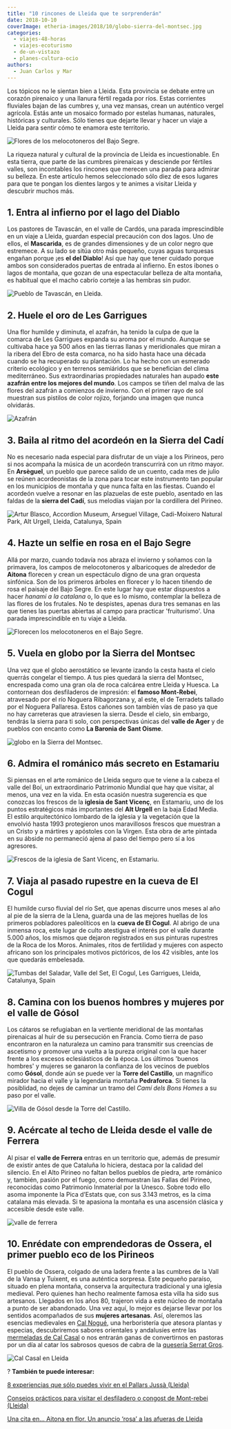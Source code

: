 ```yaml
---
title: "10 rincones de Lleida que te sorprenderán"
date: 2018-10-10
coverImage: etheria-images/2018/10/globo-sierra-del-montsec.jpg
categories: 
  - viajes-48-horas
  - viajes-ecoturismo
  - de-un-vistazo
  - planes-cultura-ocio
authors: 
  - Juan Carlos y Mar
---
```


Los tópicos no le sientan bien a Lleida. Esta provincia se debate entre un corazón 
pirenaico y una llanura fértil regada por ríos. Estas corrientes fluviales bajan de las 
cumbres y, una vez mansas, crean un auténtico vergel agrícola. Estás ante un mosaico 
formado por estelas humanas, naturales, históricas y culturales. Sólo tienes que dejarte 
llevar y hacer un viaje a Lleida para sentir cómo te enamora este territorio. 

![Flores de los melocotoneros del Bajo Segre.](etheria-images/2019/03/Fruiturismo-lleida.jpg "Flores de los melocotoneros del Bajo Segre.")

La riqueza natural y cultural de la provincia de Lleida es incuestionable. En esta 
tierra, que parte de las cumbres pirenaicas y desciende por fértiles valles, son 
incontables los rincones que merecen una parada para admirar su belleza. En este 
artículo hemos seleccionado sólo diez de esos lugares para que te pongan los dientes 
largos y te animes a visitar Lleida y descubrir muchos más. 

## 1\. Entra al infierno por el lago del Diablo

Los pastores de Tavascán, en el valle de Cardós, una parada imprescindible en un viaje a 
Lleida, guardan especial precaución con dos lagos. Uno de ellos, el **Mascarida**, es de 
grandes dimensiones y de un color negro que estremece. A su lado se sitúa otro más 
pequeño, cuyas aguas turquesas engañan porque ¡es **el del Diablo**! Así que hay que 
tener cuidado porque ambos son considerados puertas de entrada al infierno. En estos 
ibones o lagos de montaña, que gozan de una espectacular belleza de alta montaña, es 
habitual que el macho cabrío corteje a las hembras sin pudor. 

![Pueblo de Tavascán, en Lleida.](etheria-images/2018/10/051-LLEIDA-772x1024.jpg "Pueblo de Tavascán, en Lleida.")

## 2\. Huele el oro de Les Garrigues

Una flor humilde y diminuta, el azafrán, ha tenido la culpa de que la comarca de Les 
Garrigues expanda su aroma por el mundo. Aunque se cultivaba hace ya 500 años en las 
tierras llanas y meridionales que miran a la ribera del Ebro de esta comarca, no ha sido 
hasta hace una década cuando se ha recuperado su plantación. Lo ha hecho con un esmerado 
criterio ecológico y en terrenos semiáridos que se benefician del clima mediterráneo. 
Sus extraordinarias propiedades naturales han aupado **este azafrán entre los mejores 
del mundo**. Los campos se tiñen del malva de las flores del azafrán a comienzos de 
invierno. Con el primer rayo de sol muestran sus pistilos de color rojizo, forjando una 
imagen que nunca olvidarás. 

![Azafrán](etheria-images/2018/10/azafran-lleida-1024x683.jpg "El azafrán es el oro de estas montañas.")

## 3\. Baila al ritmo del acordeón en la Sierra del Cadí

No es necesario nada especial para disfrutar de un viaje a los Pirineos, pero si nos 
acompaña la música de un acordeón transcurrirá con un ritmo mayor. En **Arsèguel**, un 
pueblo que parece salido de un cuento, cada mes de julio se reúnen acordeonistas de la 
zona para tocar este instrumento tan popular en los municipios de montaña y que nunca 
falta en las fiestas. Cuando el acordeón vuelve a resonar en las plazuelas de este 
pueblo, asentado en las faldas de la **sierra del Cadí**, sus melodías viajan por la 
cordillera del Pirineo. 

![Artur Blasco, Accordion Museum, Arseguel Village, Cadi-Moixero Natural Park, Alt Urgell, Lleida, Catalunya, Spain](etheria-images/2018/10/acordeon-sierra-del-cadi-1024x683.jpg "Museo del Acordeón.")

## 4\. Hazte un selfie en rosa en el Bajo Segre

Allá por marzo, cuando todavía nos abraza el invierno y soñamos con la primavera, los 
campos de melocotoneros y albaricoques de alrededor de **Aitona** florecen y crean un 
espectáculo digno de una gran orquesta sinfónica. Son de los primeros árboles en 
florecer y lo hacen tiñendo de rosa el paisaje del Bajo Segre. En este lugar hay que 
estar dispuestos a hacer _hanami a la catalana_ o, lo que es lo mismo, contemplar la 
belleza de las flores de los frutales. No te despistes, apenas dura tres semanas en las 
que tienes las puertas abiertas al campo para practicar 'fruiturismo'. Una parada 
imprescindible en tu viaje a Lleida. 

![Florecen los melocotoneros en el Bajo Segre.](etheria-images/2018/10/primavera-bajo-segre-lleida-1024x683.jpg "Florecen los melocotoneros en el Bajo Segre.")

## 5\. Vuela en globo por la Sierra del Montsec

Una vez que el globo aerostático se levante izando la cesta hasta el cielo querrás 
congelar el tiempo. A tus pies quedará la sierra del Montsec, encrespada como una gran 
ola de roca calcárea entre Lleida y Huesca. La contornean dos desfiladeros de impresión: 
el **famoso Mont-Rebei**, atravesado por el río Noguera Ribagorzana y, al este, el de 
Terradets tallado por el Noguera Pallaresa. Estos cañones son también vías de paso ya 
que no hay carreteras que atraviesen la sierra. Desde el cielo, sin embargo, tendrás la 
sierra para ti solo, con perspectivas únicas del **valle de Ager** y de pueblos con 
encanto como **La Baronia de Sant Oisme**. 

![globo en la Sierra del Montsec.](etheria-images/2018/10/globo-sierra-del-montsec-1024x683.jpg "Sobrevolando el globo la Sierra del Montsec.")

## 6\. Admira el románico más secreto en Estamariu

Si piensas en el arte románico de Lleida seguro que te viene a la cabeza el valle del 
Boí, un extraordinario Patrimonio Mundial que hay que visitar, al menos, una vez en la 
vida. En esta ocasión nuestra sugerencia es que conozcas los frescos de la **iglesia de 
Sant Vicenç**, en Estamariu, uno de los puntos estratégicos más importantes del **Alt 
Urgell** en la baja Edad Media. El estilo arquitectónico lombardo de la iglesia y la 
vegetación que la envolvió hasta 1993 protegieron unos maravillosos frescos que muestran 
a un Cristo y a mártires y apóstoles con la Virgen. Esta obra de arte pintada en su 
ábside no permaneció ajena al paso del tiempo pero sí a los agresores. 

![Frescos de la iglesia de Sant Vicenç, en Estamariu.](etheria-images/2018/10/romanico-lleida-1024x781.jpg "Frescos de la iglesia de Sant Vicenç, en Estamariu.")

## 7\. Viaja al pasado rupestre en la cueva de El Cogul

El humilde curso fluvial del río Set, que apenas discurre unos meses al año al pie de la 
sierra de la Llena, guarda una de las mejores huellas de los primeros pobladores 
paleolíticos en la **cueva de El Cogul**. Al abrigo de una inmensa roca, este lugar de 
culto atestigua el interés por el valle durante 5.000 años, los mismos que dejaron 
registrados en sus pinturas rupestres de la Roca de los Moros. Animales, ritos de 
fertilidad y mujeres con aspecto africano son los principales motivos pictóricos, de los 
42 visibles, ante los que quedarás embelesada. 

![Tumbas del Saladar, Valle del Set, El Cogul, Les Garrigues, Lleida, Catalunya, Spain](etheria-images/2018/10/cueva-el-cogull-lleida-1024x683.jpg "Tumbas del Saladar, en el Valle del Set (El Cogul, Lleida).")

## 8\. Camina con los buenos hombres y mujeres por el valle de Gósol

Los cátaros se refugiaban en la vertiente meridional de las montañas pirenaicas al huir 
de su persecución en Francia. Como tierra de paso encontraron en la naturaleza un camino 
para transmitir sus creencias de ascetismo y promover una vuelta a la pureza original 
con la que hacer frente a los excesos eclesiásticos de la época. Los últimos 'buenos 
hombres' y mujeres se ganaron la confianza de los vecinos de pueblos como **Gósol**, 
donde aún se puede ver la **Torre del Castillo**, un magnífico mirador hacia el valle y 
la legendaria montaña **Pedraforca**. Si tienes la posiblidad, no dejes de caminar un 
tramo del _Camí dels Bons Homes_ a su paso por el valle. 

![Villa de Gósol desde la Torre del Castillo.](etheria-images/2018/10/valle-gosol-lerida-1024x683.jpg "Villa de Gósol desde la Torre del Castillo.")

## 9\. Acércate al techo de Lleida desde el valle de Ferrera

Al pisar el **valle de Ferrera** entras en un territorio que, además de presumir de 
existir antes de que Cataluña lo hiciera, destaca por la calidad del silencio. En el 
Alto Pirineo no faltan bellos pueblos de piedra, arte románico y, también, pasión por el 
fuego, como demuestran las Fallas del Pirineo, reconocidas como Patrimonio Inmaterial 
por la Unesco. Sobre todo ello asoma imponente la Pica d’Estats que, con sus 3.143 
metros, es la cima catalana más elevada. Si te apasiona la montaña es una ascensión 
clásica y accesible desde este valle. 

![valle de ferrera](etheria-images/2018/10/valle-ferrera-lleida-1024x771.jpg "Valle de Ferrera (Lleida).")

## 10\. Enrédate con emprendedoras de Ossera, el primer pueblo eco de los Pirineos

El pueblo de Ossera, colgado de una ladera frente a las cumbres de la Vall de la Vansa y 
Tuixent, es una auténtica sorpresa. Este pequeño paraíso, situado en plena montaña, 
conserva la arquitectura tradicional y una iglesia medieval. Pero quienes han hecho 
realmente famosa esta villa ha sido sus artesanos. Llegados en los años 80, trajeron 
vida a este núcleo de montaña a punto de ser abandonado. Una vez aquí, lo mejor es 
dejarse llevar por los sentidos acompañados de sus **mujeres artesanas**. Así, oleremos 
las esencias medievales en [Cal Nogué](https://www.herbesossera.com/), una herboristería 
que atesora plantas y especias, descubriremos sabores orientales y andalusíes entre las [mermeladas 
de Cal Casal](http://www.melmeladesossera.com) o nos entrarán ganas de convertirnos en 
pastoras por un día al catar los sabrosos quesos de cabra de la [quesería Serrat 
Gros](http://www.formatgeriaserratgros.com/). 

![Cal Casal en Lleida](etheria-images/2018/10/cal-casal-lleida-1024x668.jpg "Las mermeladas de Cal Casal son una irresistible tentación (Ossera).")

? **También te puede interesar:** 

[8 experiencias que sólo puedes vivir en el Pallars Jussà 
(Lleida)](https://etheriamagazine.com/2021/06/09/8-experiencias-en-el-pallars-jussa-excursiones-en-lleida/) 

[Consejos prácticos para visitar el desfiladero o congost de Mont-rebei 
(Lleida)](https://etheriamagazine.com/2020/05/13/consejos-practicos-para-visitar-el-desfiladero-de-mont-rebei-lleida/) 

[Una cita en… Aitona en flor. Un anuncio ‘rosa’ a las afueras de 
Lleida](https://etheriamagazine.com/2019/03/11/viaje-floracion-melocotoneros-aitona-lleida/)
